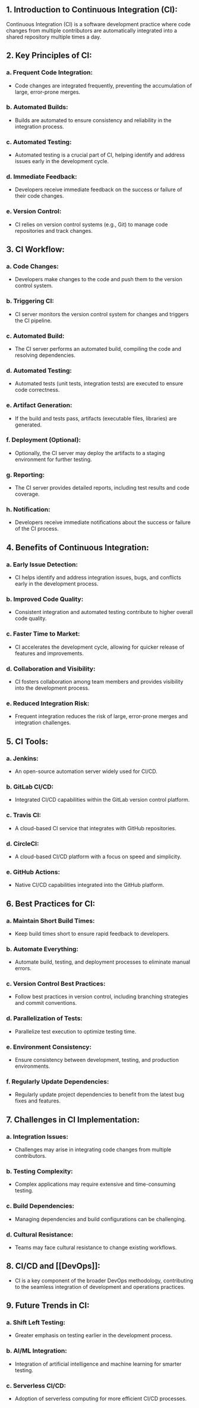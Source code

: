 ## 1. **Introduction to Continuous Integration (CI):**
Continuous Integration (CI) is a software development practice where code changes from multiple contributors are automatically integrated into a shared repository multiple times a day.

## 2. **Key Principles of CI:**
### a. **Frequent Code Integration:**
- Code changes are integrated frequently, preventing the accumulation of large, error-prone merges.
### b. **Automated Builds:**
- Builds are automated to ensure consistency and reliability in the integration process.
### c. **Automated Testing:**
- Automated testing is a crucial part of CI, helping identify and address issues early in the development cycle.
### d. **Immediate Feedback:**
- Developers receive immediate feedback on the success or failure of their code changes.
### e. **Version Control:**
- CI relies on version control systems (e.g., Git) to manage code repositories and track changes.

## 3. **CI Workflow:**
### a. **Code Changes:**
- Developers make changes to the code and push them to the version control system.
### b. **Triggering CI:**
- CI server monitors the version control system for changes and triggers the CI pipeline.
### c. **Automated Build:**
- The CI server performs an automated build, compiling the code and resolving dependencies.
### d. **Automated Testing:**
- Automated tests (unit tests, integration tests) are executed to ensure code correctness.
### e. **Artifact Generation:**
- If the build and tests pass, artifacts (executable files, libraries) are generated.
### f. **Deployment (Optional):**
- Optionally, the CI server may deploy the artifacts to a staging environment for further testing.
### g. **Reporting:**
- The CI server provides detailed reports, including test results and code coverage.
### h. **Notification:**
- Developers receive immediate notifications about the success or failure of the CI process.

## 4. **Benefits of Continuous Integration:**
### a. **Early Issue Detection:**
- CI helps identify and address integration issues, bugs, and conflicts early in the development process.
### b. **Improved Code Quality:**
- Consistent integration and automated testing contribute to higher overall code quality.
### c. **Faster Time to Market:**
- CI accelerates the development cycle, allowing for quicker release of features and improvements.
### d. **Collaboration and Visibility:**
- CI fosters collaboration among team members and provides visibility into the development process.
### e. **Reduced Integration Risk:**
- Frequent integration reduces the risk of large, error-prone merges and integration challenges.

## 5. **CI Tools:**
### a. **Jenkins:**
- An open-source automation server widely used for CI/CD.
### b. **GitLab CI/CD:**
- Integrated CI/CD capabilities within the GitLab version control platform.
### c. **Travis CI:**
- A cloud-based CI service that integrates with GitHub repositories.
### d. **CircleCI:**
- A cloud-based CI/CD platform with a focus on speed and simplicity.
### e. **GitHub Actions:**
- Native CI/CD capabilities integrated into the GitHub platform.

## 6. **Best Practices for CI:**
### a. **Maintain Short Build Times:**
- Keep build times short to ensure rapid feedback to developers.
### b. **Automate Everything:**
- Automate build, testing, and deployment processes to eliminate manual errors.
### c. **Version Control Best Practices:**
- Follow best practices in version control, including branching strategies and commit conventions.
### d. **Parallelization of Tests:**
- Parallelize test execution to optimize testing time.
### e. **Environment Consistency:**
- Ensure consistency between development, testing, and production environments.
### f. **Regularly Update Dependencies:**
- Regularly update project dependencies to benefit from the latest bug fixes and features.

## 7. **Challenges in CI Implementation:**
### a. **Integration Issues:**
- Challenges may arise in integrating code changes from multiple contributors.
### b. **Testing Complexity:**
- Complex applications may require extensive and time-consuming testing.
### c. **Build Dependencies:**
- Managing dependencies and build configurations can be challenging.
### d. **Cultural Resistance:**
- Teams may face cultural resistance to change existing workflows.

## 8. **CI/CD and [[DevOps]]:**
- CI is a key component of the broader DevOps methodology, contributing to the seamless integration of development and operations practices.

## 9. **Future Trends in CI:**
### a. **Shift Left Testing:**
- Greater emphasis on testing earlier in the development process.
### b. **AI/ML Integration:**
- Integration of artificial intelligence and machine learning for smarter testing.
### c. **Serverless CI/CD:**
- Adoption of serverless computing for more efficient CI/CD processes.

